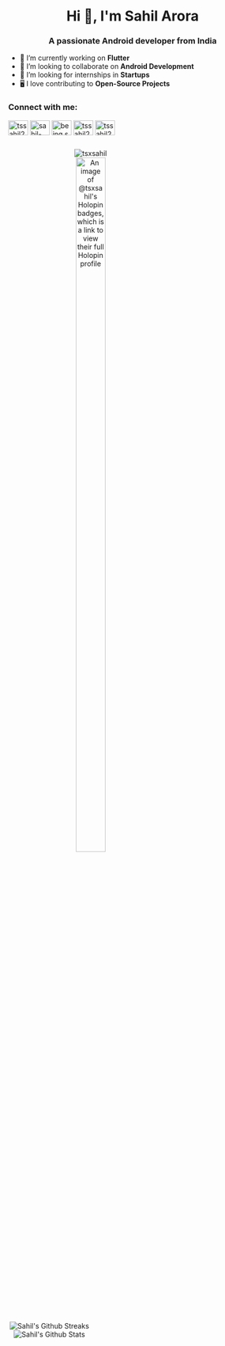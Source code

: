 <h1 align="center">Hi 👋, I'm Sahil Arora</h1>
<h3 align="center">A passionate Android developer from India</h3>
  
- 🔭 I’m currently working on **Flutter**
- 👯 I’m looking to collaborate on **Android Development**
- 🤝 I’m looking for internships in **Startups**
- 🖥️ I love contributing to **Open-Source Projects**

<h3 align="left">Connect with me:</h3>
<p align="left">
<a href="https://twitter.com/tssahil2001" target="blank"><img align="center" src="https://raw.githubusercontent.com/rahuldkjain/github-profile-readme-generator/master/src/images/icons/Social/twitter.svg" alt="tssahil2001" height="30" width="40" /></a>
<a href="https://linkedin.com/in/sahil-arora-472415209" target="blank"><img align="center" src="https://raw.githubusercontent.com/rahuldkjain/github-profile-readme-generator/master/src/images/icons/Social/linked-in-alt.svg" alt="sahil-arora-472415209" height="30" width="40" /></a>
<a href="https://instagram.com/being.sahil23" target="blank"><img align="center" src="https://raw.githubusercontent.com/rahuldkjain/github-profile-readme-generator/master/src/images/icons/Social/instagram.svg" alt="being.sahil23" height="30" width="40" /></a>
<a href="https://www.leetcode.com/tssahil2001" target="blank"><img align="center" src="https://raw.githubusercontent.com/rahuldkjain/github-profile-readme-generator/master/src/images/icons/Social/leet-code.svg" alt="tssahil2001" height="30" width="40" /></a>
<a href="https://auth.geeksforgeeks.org/user/tssahil2001" target="blank"><img align="center" src="https://raw.githubusercontent.com/rahuldkjain/github-profile-readme-generator/master/src/images/icons/Social/geeks-for-geeks.svg" alt="tssahil2001" height="30" width="40" /></a>
</p>


<div style="width: 100%; text-align: center;">
    <div style="width: 33%; display: inline-block; vertical-align: top;">
        <p>
            <img src="https://github-readme-stats.vercel.app/api/top-langs?username=tsxsahil&show_icons=true&locale=en&layout=compact" alt="tsxsahil" />
          <img src="https://holopin.me/tsxsahil" alt="An image of @tsxsahil's Holopin badges, which is a link to view their full Holopin profile" style="width: 60%; height: auto;">
        </p>
    </div>
    <div style="width: 33%; display: inline-block; vertical-align: top;">
        <p align="center"></p>
    </div>
    <div style="width: 33%;  vertical-align: top;">
        <img alt="Sahil's Github Streaks" src="https://github-readme-streak-stats.herokuapp.com?user=TSxSAHIL&theme=dark&card_width=400">
        <img alt="Sahil's Github Stats" src="https://denvercoder1-github-readme-stats.vercel.app/api?username=TSxSAHIL&show_icons=true&count_private=true&theme=radical&hide_border=true&bg_color=1F222E&title_color=F85D7F&icon_color=F8D866&card_width=400">
    </div>
</div>
